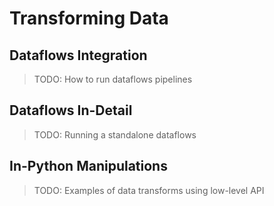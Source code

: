 # Transforming Data

## Dataflows Integration

> TODO: How to run dataflows pipelines

## Dataflows In-Detail

> TODO: Running a standalone dataflows

## In-Python Manipulations

> TODO: Examples of data transforms using low-level API
